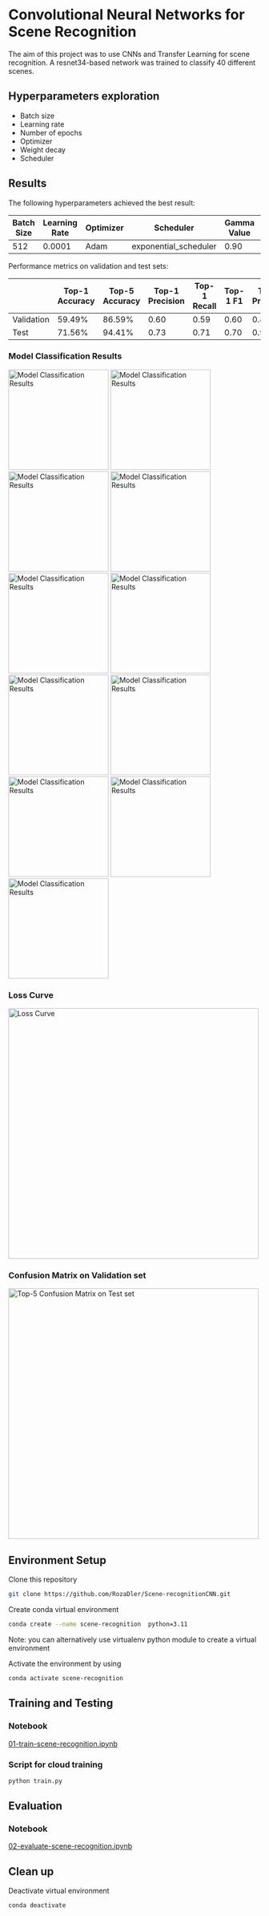 # Convolutional Neural Networks for Scene Recognition

The aim of this project was to use CNNs and Transfer Learning for scene recognition. A resnet34-based network was trained to classify 40 different scenes.

## Hyperparameters exploration

- Batch size
- Learning rate
- Number of epochs
- Optimizer
- Weight decay
- Scheduler

## Results

The following hyperparameters achieved the best result:

| Batch Size | Learning Rate | Optimizer | Scheduler             | Gamma Value | Weight Decay | Epochs |
| ---------- | ------------- | --------- | --------------------- | ----------- | ------------ | ------ |
| 512        | 0.0001        | Adam      | exponential_scheduler | 0.90        | 0.0005       | 40     |

Performance metrics on validation and test sets:

|            | Top-1 Accuracy | Top-5 Accuracy | Top-1 Precision | Top-1 Recall | Top-1 F1 | Top-5 Precision | Top-5 Recall | Top-5 F1 |
| ---------- | -------------- | -------------- | --------------- | ------------ | -------- | --------------- | ------------ | -------- |
| Validation | 59.49%         | 86.59%         | 0.60            | 0.59         | 0.60     | 0.86            | 0.86         | 0.86     |
| Test       | 71.56%         | 94.41%         | 0.73            | 0.71         | 0.70     | 0.94            | 0.94         | 0.94     |

### Model Classification Results

<img src="./docs/1.png" alt="Model Classification Results" width="200">
<img src="./docs/2.png" alt="Model Classification Results" width="200">
<img src="./docs/3.png" alt="Model Classification Results" width="200">
<img src="./docs/4.png" alt="Model Classification Results" width="200">
<img src="./docs/5.png" alt="Model Classification Results" width="200">
<img src="./docs/6.png" alt="Model Classification Results" width="200">
<img src="./docs/7.png" alt="Model Classification Results" width="200">
<img src="./docs/8.png" alt="Model Classification Results" width="200">
<img src="./docs/9.png" alt="Model Classification Results" width="200">
<img src="./docs/10.png" alt="Model Classification Results" width="200">
<img src="./docs/11.png" alt="Model Classification Results" width="200">

### Loss Curve

<img src="./docs/loss_curve.png" alt="Loss Curve" width="500">

### Confusion Matrix on Validation set

<img src="./docs/confusion_matrix.png" alt="Top-5 Confusion Matrix on Test set" width="500">

## Environment Setup

Clone this repository

```bash
git clone https://github.com/RozaDler/Scene-recognitionCNN.git
```

Create conda virtual environment

```bash
conda create --name scene-recognition  python=3.11
```

Note: you can alternatively use virtualenv python module to create a virtual environment

Activate the environment by using

```bash
conda activate scene-recognition
```

## Training and Testing

### Notebook

[01-train-scene-recognition.ipynb](./notebooks/01-train-scene-recognition.ipynb)

### Script for cloud training

```bash
python train.py
```

## Evaluation

### Notebook

[02-evaluate-scene-recognition.ipynb](./notebooks/02-evaluate-scene-recognition.ipynb)

## Clean up

Deactivate virtual environment

```bash
conda deactivate
```
